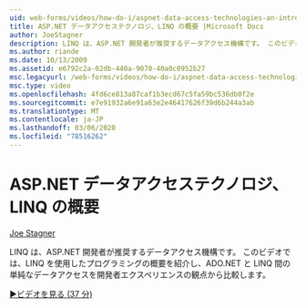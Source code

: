 ```yaml
---
uid: web-forms/videos/how-do-i/aspnet-data-access-technologies-an-introduction-to-linq
title: ASP.NET データアクセステクノロジ、LINQ の概要 |Microsoft Docs
author: JoeStagner
description: LINQ は、ASP.NET 開発者が推奨するデータアクセス機構です。 このビデオは、LINQ を使用したプログラミングの概要であり、単純なデータアクセス betwee を比較しています...
ms.author: riande
ms.date: 10/13/2009
ms.assetid: e6792c2a-02db-440a-9070-40a0c0952b27
msc.legacyurl: /web-forms/videos/how-do-i/aspnet-data-access-technologies-an-introduction-to-linq
msc.type: video
ms.openlocfilehash: 4fd6ce813a87caf1b3ecd67c5fa59bc536db0f2e
ms.sourcegitcommit: e7e91932a6e91a63e2e46417626f39d6b244a3ab
ms.translationtype: MT
ms.contentlocale: ja-JP
ms.lasthandoff: 03/06/2020
ms.locfileid: "78516262"
---
```

# <a name="aspnet-data-access-technologies-an-introduction-to-linq"></a>ASP.NET データアクセステクノロジ、LINQ の概要

[Joe Stagner](https://github.com/JoeStagner)

LINQ は、ASP.NET 開発者が推奨するデータアクセス機構です。 このビデオでは、LINQ を使用したプログラミングの概要を紹介し、ADO.NET と LINQ 間の単純なデータアクセスを開発者エクスペリエンスの観点から比較します。

[&#9654;ビデオを見る (37 分)](https://channel9.msdn.com/Blogs/ASP-NET-Site-Videos/aspnet-data-access-technologies-an-introduction-to-linq)
